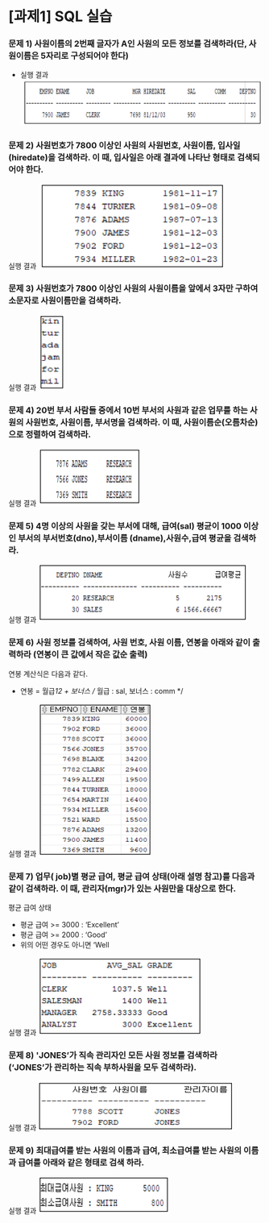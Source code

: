 # [과제1] SQL 실습

### 문제 1) 사원이름의 2번째 글자가 A인 사원의 모든 정보를 검색하라(단, 사원이름은 5자리로 구성되어야 한다)
- 실행 결과
![Captum](./img/hw1_1.png)

### 문제 2) 사원번호가 7800 이상인 사원의 사원번호, 사원이름, 입사일(hiredate)을 검색하라. 이 때, 입사일은 아래 결과에 나타난 형태로 검색되어야 한다. 
실행 결과
![Captum](./img/hw1_2.png)

### 문제 3) 사원번호가 7800 이상인 사원의 사원이름을 앞에서 3자만 구하여 소문자로 사원이름만을 검색하라.
실행 결과
![Captum](./img/hw1_3.png)

### 문제 4) 20번 부서 사람들 중에서 10번 부서의 사원과 같은 업무를 하는 사원의 사원번호, 사원이름, 부서명을 검색하라. 이 때, 사원이름순(오름차순)으로 정렬하여 검색하라. 
실행 결과
![Captum](./img/hw1_4.png)

### 문제 5) 4명 이상의 사원을 갖는 부서에 대해, 급여(sal) 평균이 1000 이상인 부서의 부서번호(dno),부서이름 (dname),사원수,급여 평균을 검색하라. 
실행 결과
![Captum](./img/hw1_5.png)

### 문제 6) 사원 정보를 검색하여, 사원 번호, 사원 이름, 연봉을 아래와 같이 출력하라 (연봉이 큰 값에서 작은 값순 출력)
연봉 계산식은 다음과 같다.
- 연봉 = 월급*12 + 보너스 /* 월급 : sal, 보너스 : comm */

실행 결과
![Captum](./img/hw1_6.png)

### 문제 7) 업무( job)별 평균 급여, 평균 급여 상태(아래 설명 참고)를 다음과 같이 검색하라. 이 때, 관리자(mgr)가 있는 사원만을 대상으로 한다.
평균 급여 상태
- 평균 급여 >= 3000 : ‘Excellent’
- 평균 급여 >= 2000 : ‘Good’
- 위의 어떤 경우도 아니면 ‘Well

실행 결과
![Captum](./img/hw1_7.png)

### 문제 8) 'JONES’가 직속 관리자인 모든 사원 정보를 검색하라 (‘JONES’가 관리하는 직속 부하사원을 모두 검색하라). 
실행 결과
![Captum](./img/hw1_8.png)

### 문제 9) 최대급여를 받는 사원의 이름과 급여, 최소급여를 받는 사원의 이름과 급여를 아래와 같은 형태로 검색 하라. 
실행 결과
![Captum](./img/hw1_9.png)
